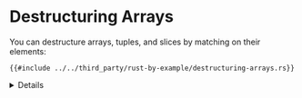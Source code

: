 # Destructuring Arrays

You can destructure arrays, tuples, and slices by matching on their elements:

```rust,editable
{{#include ../../third_party/rust-by-example/destructuring-arrays.rs}}
```

<details>

- Destructuring of slices of unknown length also works with patterns of fixed length.

  ```rust,editable
  fn main() {
      inspect(&[0, -2, 3]);
      inspect(&[0, -2, 3, 4]);
  }

  #[rustfmt::skip]
  fn inspect(slice: &[i32]) {
      println!("Tell me about {slice:?}");

      match slice {
          [0, y, z] => println!("First is 0, y = {y}, and z = {z}"),
          [1, ..]   => println!("First is 1 and the rest were ignored"),
          _         => println!("All elements were ignored"),
      }
  }
  ```

- Create a new pattern using `_` to represent an element.
- Add more values to the array.
- Point out that how `..` will expand to account for different number of elements.
- Show matching against the tail with patterns `[.., b]` and `[a@..,b]`

</details>
